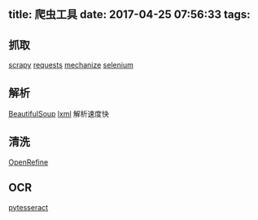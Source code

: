 title: 爬虫工具
date: 2017-04-25 07:56:33
tags:
---

## 抓取
[scrapy](https://github.com/scrapy/scrapy)
[requests](http://www.python-requests.org/en/master/)
[mechanize](https://mechanize.readthedocs.io/en/latest/)
[selenium](https://selenium-python.readthedocs.io/index.html)

## 解析
[BeautifulSoup](https://www.crummy.com/software/BeautifulSoup/)
[lxml](http://lxml.de/) 解析速度快


## 清洗
[OpenRefine](https://github.com/OpenRefine/)

## OCR
[pytesseract](https://github.com/madmaze/pytesseract)


